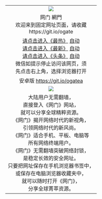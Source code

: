 ﻿<table>
  <tr>
    <td align=center><img src="https://cloud.githubusercontent.com/assets/11880933/13434984/f430fae2-e012-11e5-814f-c2df1e82b247.jpg" /></td>
  </tr>
  <tr>
    <td align=center>网门 網門<br/>
      欢迎来到固定网址页面，请收藏<br/>
      https://git.io/ogate<br/>
    </td>
  </tr>
  <tr>
    <td align=center>
      <a href="https://s3.ap-northeast-2.amazonaws.com/ogates/oGate.htm?ogLike" >请点击进入《最热》</a>
      <a href="http://s3.ap-northeast-2.amazonaws.com/ogates/oGate.htm?ogLike" >自动</a><br/>
      <a href="https://s3.ap-northeast-2.amazonaws.com/ogates/oGate.htm?ogLate" >请点击进入《最新》</a>
      <a href="http://s3.ap-northeast-2.amazonaws.com/ogates/oGate.htm?ogLate" >自动</a><br/>
      <a href="https://s3.ap-northeast-2.amazonaws.com/ogates/oGate.htm?ogNews" >请点击进入《头条》</a>
      <a href="http://s3.ap-northeast-2.amazonaws.com/ogates/oGate.htm?ogNews" >自动</a><br/>
      微信如提示停止访问该网页，须<br/>
      先点击右上角，选择浏览器打开<br/>
    </td>
  </tr>
  <tr>
    <td align=center>
      安卓版 <a href="https://raw.githubusercontent.com/ogate/up/master/ogate.apk">https://git.io/ogatea</a><br/>
    </td>
  </tr>
  <tr>
    <td align=center><img src="https://cloud.githubusercontent.com/assets/11880933/15631437/70d0a74e-259d-11e6-946f-6237b4b657bd.jpg"/></td>
  </tr>
  <tr>
    <td align=center>
大陆用户无需翻墙，<br/>
直接登入《网门》网站，<br/>就可以分享全球精粹资源。<br/>
《网门》揭开网络时代的新视角，<br/>引领网络时代的新风尚。<br/>
《网门》适合手机、平板、电脑等<br/>所有网络终端用户。<br/>
《网门》无需翻墙突破网络封锁，<br/>是稳定长效的安全网址。<br/>
只要把网址保存在手机浏览器书签中，<br/>或保存在电脑浏览器收藏夹中，<br/>
就可以随时打开《网门》，<br/>
分享全球菁萃资源。<br/></td>
  </tr>
</table>    